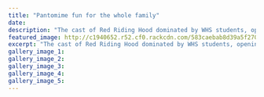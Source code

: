 ```yaml
---
title: "Pantomime fun for the whole family"
date: 
description: "The cast of Red Riding Hood dominated by WHS students, opening at Repertory Theatre in December 2016..."
featured_image: http://c1940652.r52.cf0.rackcdn.com/583caebab8d39a5f270000c6/Red-Riding-Hood-cast-of-Nov-2016.jpg
excerpt: "The cast of Red Riding Hood dominated by WHS students, opening at Repertory Theatre in December 2016."
gallery_image_1: 
gallery_image_2: 
gallery_image_3: 
gallery_image_4: 
gallery_image_5: 
---
```

